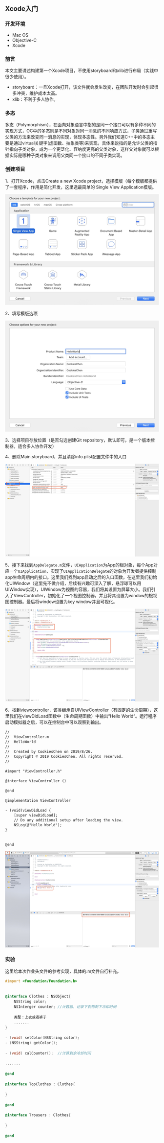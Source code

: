 ## Xcode入门

###  开发环境

* Mac OS
* Objective-C
* Xcode

### 前言

本文主要讲述构建第一个Xcode项目，不使用storyboard和xlib进行布局（实践中很少使用）。

* storyboard：一旦Xcode打开，该文件就会发生改变，在团队开发时会引起很多冲突，维护成本太高。
* xlib：不利于多人协作。

### 多态

多态（Polymorphism），在面向对象语言中指的是同一个接口可以有多种不同的实现方式，OC中的多态则是不同对象对同一消息的不同响应方式，子类通过重写父类的方法来改变同一消息的实现，体现多态性。另外我们知道C++中的多态主要是通过virtual关键字(虚函数、抽象类等)来实现，具体来说指的是允许父类的指针指向子类对象，成为一个更泛化、容纳度更高的父类对象，这样父对象就可以根据实际是哪种子类对象来调用父类同一个接口的不同子类实现。

### 创建项目

1、打开Xcode，点击Create a new Xcode project，选择模版（每个模版都提供了一套程序，作用是简化开发，这里选最简单的 Single View Application模版。

![p1](img/p1.png)

2、填写模版选项

![p2](img/p2.png)

3、选择项目存放位置（是否勾选创建Git repository，默认即可，是一个版本控制器，适合多人协作开发）

4、删除Main.storyboard，并且清除info.plist配置文件中的入口

![p4](img/p4.png)

5、接下来找到`AppDelegate.m`文件，`UIApplication`为App的根对象，每个App对应一个`UIApplication`，实现了`UIApplicationDelegate`的对象为开发者提供控制app生命周期内的接口。这里我们找到app启动之后的入口函数，在这里我们初始化UIWindow（这里先不做介绍，后续有兴趣可深入了解，悬浮球可以用UIWindow实现），UIWindow为视图的容器，我们将其设置为屏幕大小。我们引入了ViewController，初始化了一个视图控制器，并且将其设置为window的根视图控制器。最后将window设置为key window并且可视化。

![p5](img/p5.png)

6、找到viewcontroller，该类继承自UIViewController（有固定的生命周期），这里我们在viewDidLoad函数中（生命周期函数）中输出“Hello World”。运行程序启动模拟器之后，可以在控制台中可以观察到输出。

```objc
//
//  ViewController.m
//  HelloWorld
//
//  Created by CookiesChen on 2019/8/26.
//  Copyright © 2019 CookiesChen. All rights reserved.
//

#import "ViewController.h"

@interface ViewController ()

@end

@implementation ViewController

- (void)viewDidLoad {
    [super viewDidLoad];
    // Do any additional setup after loading the view.
    NSLog(@"Hello World");
}


@end

```

![p6](img/p6.png)

### 实验

这里给本次作业头文件的参考实现，具体的.m文件自行补充。

```objective-c
#import <Foundation/Foundation.h>


@interface Clothes : NSObject{
    NSString color;
    NSInterger counter; //计数器，记录下衣物剩下冷却时间
    
    类型：上衣或者裤子
    .......
}

- (void) setColor(NSString color);
- (NSString) getColor();

- (void) calCounter();  //计算剩余冷却时间
    
.......

@end

@interface TopClothes : Clothes{
    
}

@end

@interface Trousers : Clothes{
    
}

@end


```